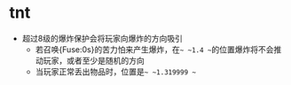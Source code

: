 # tnt

- 超过8级的爆炸保护会将玩家向爆炸的方向吸引
  - 若召唤{Fuse:0s}的苦力怕来产生爆炸，在`~ ~1.4 ~`的位置爆炸将不会推动玩家，或者至少是随机的方向
  - 当玩家正常丢出物品时，位置是`~ ~1.319999 ~`


